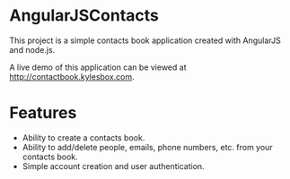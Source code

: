 # AngularJSContacts

This project is a simple contacts book application created with AngularJS and node.js.

A live demo of this application can be viewed at http://contactbook.kylesbox.com.

# Features
- Ability to create a contacts book.
- Ability to add/delete people, emails, phone numbers, etc. from your contacts book.
- Simple account creation and user authentication.
